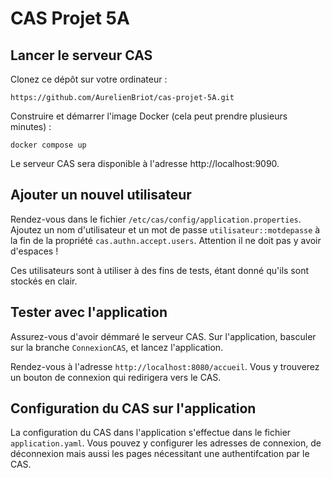 # CAS Projet 5A

## Lancer le serveur CAS

Clonez ce dépôt sur votre ordinateur : 
```
https://github.com/AurelienBriot/cas-projet-5A.git
```

Construire et démarrer l'image Docker (cela peut prendre plusieurs minutes) :
```
docker compose up
```

Le serveur CAS sera disponible à l'adresse http://localhost:9090.

## Ajouter un nouvel utilisateur

Rendez-vous dans le fichier `/etc/cas/config/application.properties`. Ajoutez un nom d'utilisateur et un mot de passe `utilisateur::motdepasse` à la fin de la propriété `cas.authn.accept.users`. Attention il ne doit pas y avoir d'espaces !

Ces utilisateurs sont à utiliser à des fins de tests, étant donné qu'ils sont stockés en clair.

## Tester avec l'application

Assurez-vous d'avoir démmaré le serveur CAS. Sur l'application, basculer sur la branche `ConnexionCAS`, et lancez l'application.

Rendez-vous à l'adresse `http://localhost:8080/accueil`. Vous y trouverez un bouton de connexion qui redirigera vers le CAS.

## Configuration du CAS sur l'application

La configuration du CAS dans l'application s'effectue dans le fichier `application.yaml`. Vous pouvez y configurer les adresses de connexion, de déconnexion mais aussi les pages nécessitant une authentifcation par le CAS.
